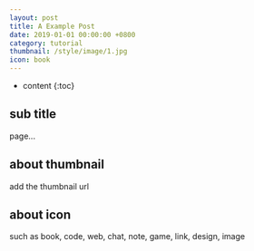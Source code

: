 ```yaml
---
layout: post
title: A Example Post
date: 2019-01-01 00:00:00 +0800
category: tutorial
thumbnail: /style/image/1.jpg
icon: book
---
```



* content
{:toc}

## sub title

page...

## about thumbnail

add the thumbnail url

## about icon

such as book, code, web, chat, note, game, link, design, image